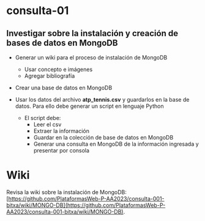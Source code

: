 # consulta-01
## Investigar sobre la instalación y creación de bases de datos en MongoDB

* Generar un wiki para el proceso de instalación de MongoDB
  * Usar concepto e imágenes
  * Agregar bibliografía

* Crear una base de datos en MongoDB
* Usar los datos del archivo **atp_tennis.csv** y guardarlos en la base de datos. Para ello debe generar un script en lenguaje Python
  * El script debe:
    * Leer el csv
    * Extraer la información
    * Guardar en la colección de base de datos en MongoDB
    * Generar una consulta en MongoDB de la información ingresada y presentar por consola

# Wiki
Revisa la wiki sobre la instalación de MongoDB: [https://github.com/PlataformasWeb-P-AA2023/consulta-001-bitxa/wiki/MONGO-DB](https://github.com/PlataformasWeb-P-AA2023/consulta-001-bitxa/wiki/MONGO-DB).
